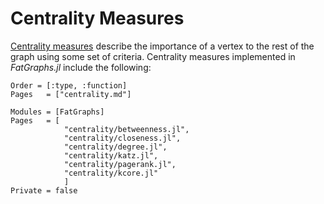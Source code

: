 # Centrality Measures

[Centrality measures](https://en.wikipedia.org/wiki/Centrality) describe the
importance of a vertex to the rest of the graph using some set of criteria.
Centrality measures implemented in *FatGraphs.jl* include the following:


```@index
Order = [:type, :function]
Pages   = ["centrality.md"]
```

```@autodocs
Modules = [FatGraphs]
Pages   = [
            "centrality/betweenness.jl",
            "centrality/closeness.jl",
            "centrality/degree.jl",
            "centrality/katz.jl",
            "centrality/pagerank.jl",
            "centrality/kcore.jl"
            ]
Private = false
```
